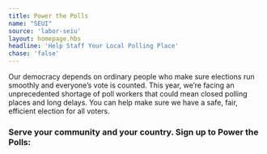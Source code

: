 ```yaml
---
title: Power the Polls
name: "SEUI"
source: 'labor-seiu'
layout: homepage.hbs
headline: 'Help Staff Your Local Polling Place'
chase: 'false'
---
```


Our democracy depends on ordinary people who make sure elections run smoothly and everyone’s vote is counted. This year, we’re facing an unprecedented shortage of poll workers that could mean closed polling places and long delays. You can help make sure we have a safe, fair, efficient election for all voters.

### Serve your community and your country. Sign up to Power the Polls:
